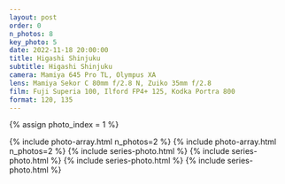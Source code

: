 ```yaml
---
layout: post
order: 0
n_photos: 8
key_photo: 5
date: 2022-11-18 20:00:00
title: Higashi Shinjuku
subtitle: Higashi Shinjuku
camera: Mamiya 645 Pro TL, Olympus XA
lens: Mamiya Sekor C 80mm f/2.8 N, Zuiko 35mm f/2.8
film: Fuji Superia 100, Ilford FP4+ 125, Kodka Portra 800
format: 120, 135
---
```


{% assign photo_index = 1 %}

{% include photo-array.html n_photos=2 %}
{% include photo-array.html n_photos=2 %}
{% include series-photo.html %}
{% include series-photo.html %}
{% include series-photo.html %}
{% include series-photo.html %}
